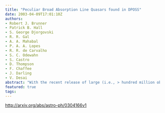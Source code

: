 ```yaml
---
title: "Peculiar Broad Absorption Line Quasars found in DPOSS"
date: 2003-04-09T17:01:10Z
authors:
- Robert J. Brunner
- Patrick B. Hall
- S. George Djorgovski
- R. R. Gal
- A. A. Mahabal
- P. A. A. Lopes
- R. R. de Carvalho
- S. C. Odewahn
- S. Castro
- D. Thompson
- F. Chaffee
- J. Darling
- V. Desai
abstract: "With the recent release of large (i.e., > hundred million objects), well-calibrated photometric surveys, such as DPOSS, 2MASS, and SDSS, spectroscopic identification of important targets is no longer a simple issue. In order to enhance the returns from a spectroscopic survey, candidate sources are often preferentially selected to be of interest, such as brown dwarfs or high redshift quasars. This approach, while useful for targeted projects, risks missing new or unusual species. We have, as a result, taken the alternative path of spectroscopically identifying interesting sources with the sole criterion being that they are in low density areas of the g - r and r - i color-space defined by the DPOSS survey. In this paper, we present three peculiar broad absorption line quasars that were discovered during this spectroscopic survey, demonstrating the efficacy of this approach. PSS J0052+2405 is an Iron LoBAL quasar at a redshift z = 2.4512 with very broad absorption from many species. PSS J0141+3334 is a reddened LoBAL quasar at z = 3.005 with no obvious emission lines. PSS J1537+1227 is a Iron LoBAL at a redshift of z = 1.212 with strong narrow Mgii and Feii emission. Follow-up high resolution spectroscopy of these three quasars promises to improve our understanding of BAL quasars. The sensitivity of particular parameter spaces, in this case a two-color space, to the redshift of these three sources is dramatic, raising questions about traditional techniques of defining quasar populations for statistical analysis."
featured: true
tags:
---
```

http://arxiv.org/abs/astro-ph/0304166v1